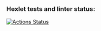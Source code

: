 ### Hexlet tests and linter status:
[![Actions Status](https://github.com/NickRyabinin/layout-designer-project-58/actions/workflows/hexlet-check.yml/badge.svg)](https://github.com/NickRyabinin/layout-designer-project-58/actions)